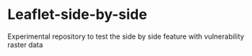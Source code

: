 # Leaflet-side-by-side
Experimental repository to test the side by side feature with vulnerability raster data

